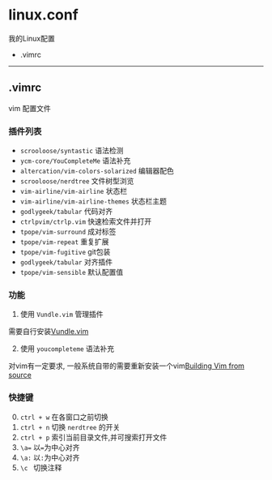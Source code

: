 # linux.conf

我的Linux配置

- .vimrc

---

## .vimrc 

vim 配置文件

### 插件列表

- `scrooloose/syntastic`
语法检测
- `ycm-core/YouCompleteMe`
语法补充
- `altercation/vim-colors-solarized`
编辑器配色
- `scrooloose/nerdtree`
文件树型浏览
- `vim-airline/vim-airline`
状态栏
- `vim-airline/vim-airline-themes`
状态栏主题
- `godlygeek/tabular`
代码对齐
- `ctrlpvim/ctrlp.vim`
快速检索文件并打开
- `tpope/vim-surround`
成对标签
- `tpope/vim-repeat`
重复扩展
- `tpope/vim-fugitive`
git包装
- `godlygeek/tabular`
对齐插件
- `tpope/vim-sensible`
默认配置值

### 功能

 1. 使用 `Vundle.vim` 管理插件

 需要自行安装[Vundle.vim](https://github.com/VundleVim/Vundle.vim)

 2. 使用 `youcompleteme` 语法补充

 对vim有一定要求, 一般系统自带的需要重新安装一个vim[Building Vim from source](https://github.com/ycm-core/YouCompleteMe/wiki/Building-Vim-from-source)

### 快捷键

0. `ctrl + w` 在各窗口之前切换
0. `ctrl + n` 切换 `nerdtree` 的开关
0. `ctrl + p` 索引当前目录文件,并可搜索打开文件
0. `\a=` 以`=`为中心对齐
0. `\a:` 以`:`为中心对齐
0. `\c ` 切换注释
